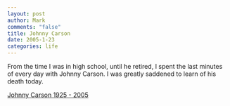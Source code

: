 ```yaml
--- 
layout: post
author: Mark
comments: "false"
title: Johnny Carson
date: 2005-1-23
categories: life
---
```

From the time I was in high school, until he retired, I spent the last minutes of every day with Johnny Carson. I was greatly saddened to learn of his death today.

<a href="http://www.nytimes.com/2005/01/23/arts/television/23cnd-carson.html?ex=1264222800&en=df9d4b1be0ace254&ei=5090&partner=rssuserland" title="Johnny Carson">Johnny Carson 1925 - 2005</a>
